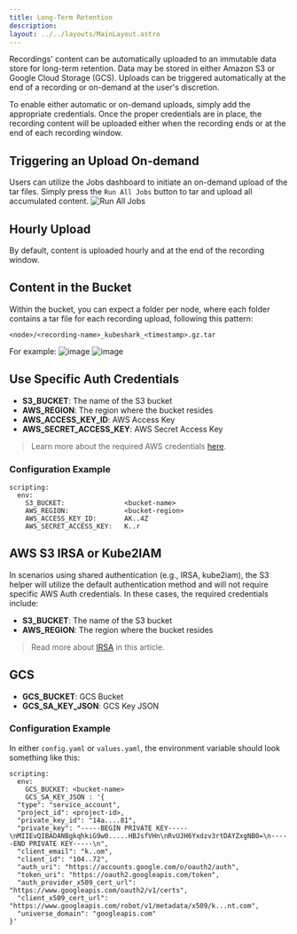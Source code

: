 ```yaml
---
title: Long-Term Retention
description: 
layout: ../../layouts/MainLayout.astro
---
```

Recordings' content can be automatically uploaded to an immutable data store for long-term retention. Data may be stored in either Amazon S3 or Google Cloud Storage (GCS). Uploads can be triggered automatically at the end of a recording or on-demand at the user's discretion.

To enable either automatic or on-demand uploads, simply add the appropriate credentials. Once the proper credentials are in place, the recording content will be uploaded either when the recording ends or at the end of each recording window.

## Triggering an Upload On-demand
Users can utilize the Jobs dashboard to initiate an on-demand upload of the tar files. Simply press the `Run All Jobs` button to tar and upload all accumulated content.
![Run All Jobs](/s3-jobs.jpg)

## Hourly Upload
By default, content is uploaded hourly and at the end of the recording window.

## Content in the Bucket

Within the bucket, you can expect a folder per node, where each folder contains a tar file for each recording upload, following this pattern:

`<node>/<recording-name>_kubeshark_<timestamp>.gz.tar`

For example:
![image](/s3-nodes.jpg)
![image](/s3-gzs.jpg)

## Use Specific Auth Credentials

- **S3_BUCKET**: The name of the S3 bucket
- **AWS_REGION**: The region where the bucket resides
- **AWS_ACCESS_KEY_ID**: AWS Access Key
- **AWS_SECRET_ACCESS_KEY**: AWS Secret Access Key

> Learn more about the required AWS credentials [here](https://docs.aws.amazon.com/cli/latest/userguide/cli-configure-files.html).

### Configuration Example

```shell
scripting:
  env:
    S3_BUCKET:               <bucket-name>
    AWS_REGION:              <bucket-region>
    AWS_ACCESS_KEY_ID:       AK..4Z
    AWS_SECRET_ACCESS_KEY:   K..r
```

## AWS S3 IRSA or Kube2IAM

In scenarios using shared authentication (e.g., IRSA, kube2iam), the S3 helper will utilize the default authentication method and will not require specific AWS Auth credentials. In these cases, the required credentials include:

- **S3_BUCKET**: The name of the S3 bucket
- **AWS_REGION**: The region where the bucket resides

> Read more about [IRSA](/en/irsa) in this article.

## GCS

- **GCS_BUCKET**: GCS Bucket
- **GCS_SA_KEY_JSON**: GCS Key JSON

### Configuration Example

In either `config.yaml` or `values.yaml`, the environment variable should look something like this:
```shell
scripting:
  env:
    GCS_BUCKET: <bucket-name>
    GCS_SA_KEY_JSON : '{
  "type": "service_account",
  "project_id": <project-id>,
  "private_key_id": "14a....81",
  "private_key": "-----BEGIN PRIVATE KEY-----\nMIIEvQIBADANBgkqhkiG9w0.....HBJsfVHn\nRvUJH6Yxdzv3rtDAYZxgNB0=\n-----END PRIVATE KEY-----\n",
  "client_email": "k..om",
  "client_id": "104..72",
  "auth_uri": "https://accounts.google.com/o/oauth2/auth",
  "token_uri": "https://oauth2.googleapis.com/token",
  "auth_provider_x509_cert_url": "https://www.googleapis.com/oauth2/v1/certs",
  "client_x509_cert_url": "https://www.googleapis.com/robot/v1/metadata/x509/k...nt.com",
  "universe_domain": "googleapis.com"
}'
```